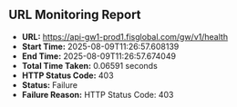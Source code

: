 ## URL Monitoring Report

- **URL:** https://api-gw1-prod1.fisglobal.com/gw/v1/health
- **Start Time:** 2025-08-09T11:26:57.608139
- **End Time:** 2025-08-09T11:26:57.674049
- **Total Time Taken:** 0.06591 seconds
- **HTTP Status Code:** 403
- **Status:** Failure
- **Failure Reason:** HTTP Status Code: 403

